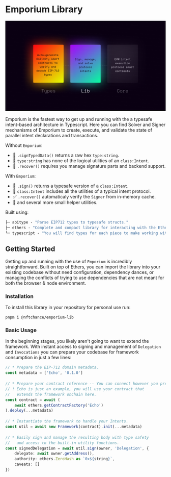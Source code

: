 # Emporium Library

![Header image](README.png)

Emporium is the fastest way to get up and running with the a typesafe intent-based architecture in Typescript. Here you can find Solver and Signer mechanisms of Emporium to create, execute, and validate the state of parallel intent declarations and transactions. 

Without `Emporium`:

- 🚨 `.signTypedData()` returns a raw hex `type:string`.
- 🤔 `type:string` has none of the logical utilities of an `class:Intent`.
- 🤬 `.recover()` requires you manage signature parts and backend support.

With `Emporium`:

- 🧩 `.sign()` returns a typesafe version of a `class:Intent`.
- 🥹 `class:Intent` includes all the utilities of a typical intent protocol.
- ✅ `.recover()` automaticaly verify the `Signer` from in-memory cache.
- 🚀 and several more small helper utilities. 

Built using:

```ml
├─ abitype - "Parse EIP712 types to typesafe structs."
├─ ethers - "Complete and compact library for interacting with the Ethereum Blockchain."
└─ typescript - "You will find types for each piece to make working with the library simple."
```

## Getting Started

Getting up and running with the use of `Emporium` is incredibly straightforward. Built on top of Ethers, you can import the library into your existing codebase without need configuration, dependency dances, or managing the conflicts of trying to use dependencies that are not meant for both the browser & node environment.

### Installation

To install this library in your repository for personal use run:

```shell
pnpm i @nftchance/emporium-lib
```

### Basic Usage

In the beginning stages, you likely aren't going to want to extend the framework. With instant access to signing and management of `Delegation` and `Invocations` you can prepare your codebase for framework consumption in just a few lines:

```typescript
// * Prepare the EIP-712 domain metadata.
const metadata = ['Echo', '0.1.0']

// * Prepare your contract reference -- You can connect however you prefer.
// ! Echo is just an example, you will use your contract that 
//   extends the framework onchain here.
const contract = await (
    await ethers.getContractFactory('Echo')
).deploy(...metadata)

// * Instantiate the framework to handle your Intents.
const util = await new Framework(contract).init(...metadata)

// * Easily sign and manage the resulting body with type safety 
//   and access to the built-in utility functions.
const signedDelegation = await util.sign(owner, 'Delegation', {
    delegate: await owner.getAddress(),
    authority: ethers.ZeroHash as `0x${string}`,
    caveats: []
})
```